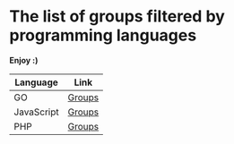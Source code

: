 # The list of groups filtered by programming languages

**Enjoy :)**

Language | Link
------------ | -------
GO | [Groups](languages/go.md)
JavaScript | [Groups](languages/javascript.md)
PHP | [Groups](languages/php.md)
